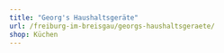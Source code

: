 ```yaml
---
title: "Georg's Haushaltsgeräte"
url: /freiburg-im-breisgau/georgs-haushaltsgeraete/
shop: Küchen
---
```

